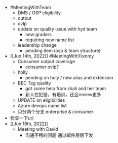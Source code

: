 - #MeetingWithTeam
	- DMS / OSP eligibility
	- output
	- ovlp
	- update on quality issue with hyd team
		- new graders
		- requiring new name list
	- leadership change
		- pending item (osp & team structure)
- [[Jun 14th, 2022]] #MeetingWIthTommy
	- Consumer output coverage
		- consumer ovlp?
	- holly
		- pending on holy / new alias and extension
	- BEC Tag quality
		- got some help from shali and her team
		- 新人在犯错，有培训，还会review更多
	- UPDATE on eligibilities
	- Azure devops name list
	- 只分两个分支 enterprise & consumer
- 检查一下url
- [[Jun 16th, 2022]]
	- Meeting with David
		- 沟通不畅的问题 通过邮件层层下发